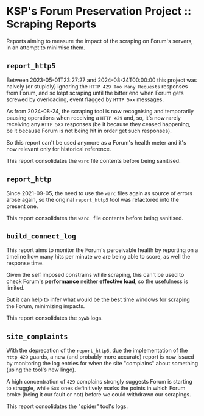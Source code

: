 # KSP's Forum Preservation Project :: Scraping Reports

Reports aiming to measure the impact of the scraping on Forum's servers, in an attempt to minimise them.


## `report_http5`

Between 2023-05-01T23:27:27 and 2024-08-24T00:00:00 this project was naively (or stupidly) ignoring the `HTTP 429 Too Many Requests` responses from Forum, and so kept scraping until the bitter end when Forum gets screwed by overloading, event flagged by `HTTP 5xx` messages.

As from 2024-08-24, the scraping tool is now recognising and temporarily pausing operations when receiving a `HTTP 429` and, so, it's now rarely receiving any `HTTP 5XX` responses (be it because they ceased happening, be it because Forum is not being hit in order get such responses).

So this report can't be used anymore as a Forum's health meter and it's now relevant only for historical reference.

This report consolidates the `warc` file contents before being sanitised.


## `report_http`

Since 2021-09-05, the need to use the `warc` files again as source of errors arose again, so the original `report_http5` tool was refactored into the present one.

This report consolidates the `warc ` file contents before being sanitised.


## `build_connect_log`

This report aims to monitor the Forum's perceivable health by reporting on a timeline how many hits per minute we are being able to score, as well the response time.

Given the self imposed constrains while scraping, this can't be used to check Forum's **performance** neither **effective load**, so the usefulness is limited.

But it can help to infer what would be the best time windows for scraping the Forum, minimizing impacts.

This report consolidates the `pywb` logs.


## `site_complaints`

With the deprecation of the `report_http5`, due the implementation of the `http 429` guards, a new (and probably more accurate) report is now issued by monitoring the log entries for when the site "complains" about something (using the tool's new lingo).

A high concentration of `429` complains strongly suggests Forum is starting to struggle, while `5xx` ones definitively marks the points in which Forum broke (being it our fault or not) before we could withdrawn our scrapings.

This report consolidates the "spider" tool's logs.
